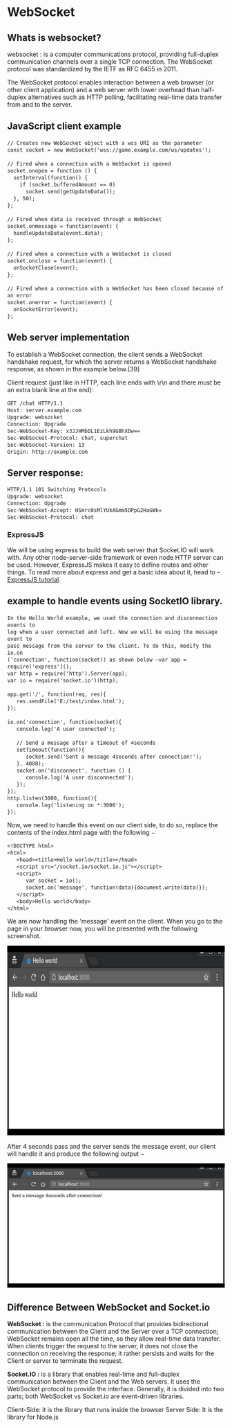# WebSocket

## Whats is websocket?
websocket : is a computer communications protocol, providing full-duplex communication channels over a single TCP connection. The WebSocket protocol was standardized by the IETF as RFC 6455 in 2011.

The WebSocket protocol enables interaction between a web browser (or other client application) and a web server with lower overhead than half-duplex alternatives such as HTTP polling, facilitating real-time data transfer from and to the server.

## JavaScript client example

```
// Creates new WebSocket object with a wss URI as the parameter
const socket = new WebSocket('wss://game.example.com/ws/updates');

// Fired when a connection with a WebSocket is opened
socket.onopen = function () {
  setInterval(function() {
    if (socket.bufferedAmount == 0)
      socket.send(getUpdateData());
  }, 50);
};

// Fired when data is received through a WebSocket
socket.onmessage = function(event) {
  handleUpdateData(event.data);
};

// Fired when a connection with a WebSocket is closed
socket.onclose = function(event) {
  onSocketClose(event);
};

// Fired when a connection with a WebSocket has been closed because of an error
socket.onerror = function(event) {
  onSocketError(event);
};
```

## Web server implementation

To establish a WebSocket connection, the client sends a WebSocket handshake request, for which the server returns a WebSocket handshake response, as shown in the example below.[39]

Client request (just like in HTTP, each line ends with \r\n and there must be an extra blank line at the end):

```
GET /chat HTTP/1.1
Host: server.example.com
Upgrade: websocket
Connection: Upgrade
Sec-WebSocket-Key: x3JJHMbDL1EzLkh9GBhXDw==
Sec-WebSocket-Protocol: chat, superchat
Sec-WebSocket-Version: 13
Origin: http://example.com
```

## Server response:

```
HTTP/1.1 101 Switching Protocols
Upgrade: websocket
Connection: Upgrade
Sec-WebSocket-Accept: HSmrc0sMlYUkAGmm5OPpG2HaGWk=
Sec-WebSocket-Protocol: chat
```

### ExpressJS
We will be using express to build the web server that Socket.IO will work with. Any other node-server-side framework or even node HTTP server can be used. However, ExpressJS makes it easy to define routes and other things. To read more about express and get a basic idea about it, head to – [ExpressJS tutorial](https://www.tutorialspoint.com/expressjs/index.htm).

##  example to handle events using SocketIO library.

```
In the Hello World example, we used the connection and disconnection events to
log when a user connected and left. Now we will be using the message event to
pass message from the server to the client. To do this, modify the io.on
('connection', function(socket)) as shown below –var app =
require('express')();
var http = require('http').Server(app);
var io = require('socket.io')(http);

app.get('/', function(req, res){
   res.sendFile('E:/test/index.html');
});
 
io.on('connection', function(socket){
   console.log('A user connected');
 
   // Send a message after a timeout of 4seconds
   setTimeout(function(){
      socket.send('Sent a message 4seconds after connection!');
   }, 4000);
   socket.on('disconnect', function () {
      console.log('A user disconnected');
   });
});
http.listen(3000, function(){
   console.log('listening on *:3000');
});
```

Now, we need to handle this event on our client side, to do so, replace the contents of the index.html page with the following −

```
<!DOCTYPE html>
<html>
   <head><title>Hello world</title></head>
   <script src="/socket.io/socket.io.js"></script>
   <script>
      var socket = io();
      socket.on('message', function(data){document.write(data)});
   </script>
   <body>Hello world</body>
</html>
```
We are now handling the 'message' event on the client. When you go to the page in your browser now, you will be presented with the following screenshot.

![](./assest/socket%201.jpg)

After 4 seconds pass and the server sends the message event, our client will handle it and produce the following output −

![](./assest/socket2.jpg)

## Difference Between WebSocket and Socket.io

**WebSocket :** is the communication Protocol that provides bidirectional communication between the Client and the Server over a TCP connection; WebSocket remains open all the time, so they allow real-time data transfer. When clients trigger the request to the server, it does not close the connection on receiving the response; it rather persists and waits for the Client or server to terminate the request.

**Socket.IO :** is a library that enables real-time and full-duplex communication between the Client and the Web servers. It uses the WebSocket protocol to provide the interface. Generally, it is divided into two parts; both WebSocket vs Socket.io are event-driven libraries.

Client-Side: it is the library that runs inside the browser
Server Side: It is the library for Node.js